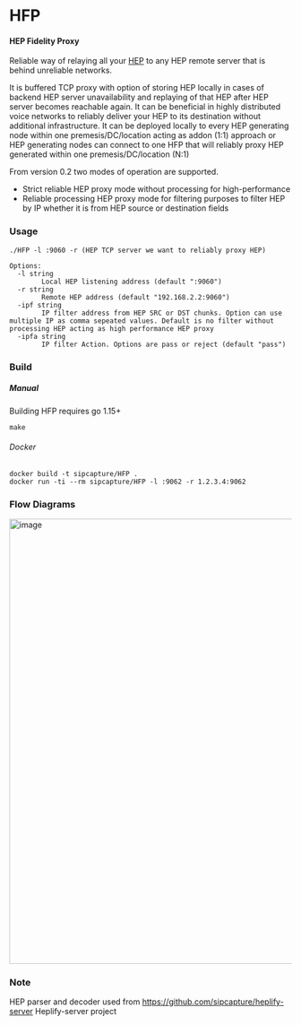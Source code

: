 # HFP
#### HEP Fidelity Proxy

Reliable way of relaying all your [HEP](http://hep.sipcapture.org) to any HEP remote server that is behind unreliable networks.

It is buffered TCP proxy with option of storing HEP locally in cases of backend HEP server unavailability and replaying of that HEP after HEP server becomes reachable again. It can be beneficial in highly distributed voice networks to reliably deliver your HEP to its destination without additional infrastructure.
It can be deployed locally to every HEP generating node within one premesis/DC/location acting as addon (1:1) approach or HEP generating nodes can connect to one HFP that will   reliably proxy HEP generated within one premesis/DC/location (N:1)

From version 0.2 two modes of operation are supported.
- Strict reliable HEP proxy mode without processing for high-performance
- Reliable processing HEP proxy mode for filtering purposes to filter HEP by IP whether it is from HEP source or destination fields


### Usage
```
./HFP -l :9060 -r (HEP TCP server we want to reliably proxy HEP)

Options:
  -l string
    	Local HEP listening address (default ":9060")
  -r string
    	Remote HEP address (default "192.168.2.2:9060")
  -ipf string
    	IP filter address from HEP SRC or DST chunks. Option can use multiple IP as comma sepeated values. Default is no filter without processing HEP acting as high performance HEP proxy
  -ipfa string
    	IP filter Action. Options are pass or reject (default "pass")
```

### Build
##### Manual
Building HFP requires go 1.15+
```
make
```
###### Docker
```
docker build -t sipcapture/HFP .
docker run -ti --rm sipcapture/HFP -l :9062 -r 1.2.3.4:9062
```

### Flow Diagrams


<img width="794" alt="image" src="https://user-images.githubusercontent.com/37185376/127317842-3e65c362-8cc3-4666-9cd2-6495a5122a62.png">


### Note

HEP parser and decoder used from https://github.com/sipcapture/heplify-server Heplify-server project
